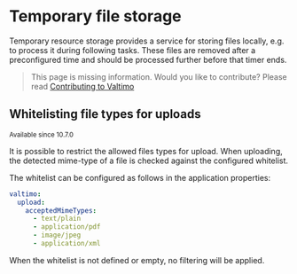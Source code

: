 # Temporary file storage
Temporary resource storage provides a service for storing files locally, e.g. to process it during following tasks.
These files are removed after a preconfigured time and should be processed further before that timer ends.

> This page is missing information. Would you like to contribute? Please read [Contributing to Valtimo](/CONTRIBUTING.md) 

## Whitelisting file types for uploads
<sup>Available since 10.7.0</sup>

It is possible to restrict the allowed files types for upload.
When uploading, the detected mime-type of a file is checked against the configured whitelist.

The whitelist can be configured as follows in the application properties:

```yaml
valtimo:
  upload:
    acceptedMimeTypes:
      - text/plain
      - application/pdf
      - image/jpeg
      - application/xml
```
When the whitelist is not defined or empty, no filtering will be applied.
